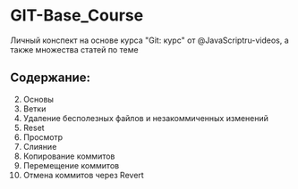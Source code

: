 # GIT-Base_Course
Личный конспект на основе курса "Git: курс" от @JavaScriptru-videos, а также множества статей по теме

## Содержание:
2. Основы
3. Ветки
4. Удаление бесполезных файлов и незакоммиченных изменений
5. Reset
6. Просмотр
7. Слияние
8. Копирование коммитов
9. Перемещение коммитов
10. Отмена коммитов через Revert
